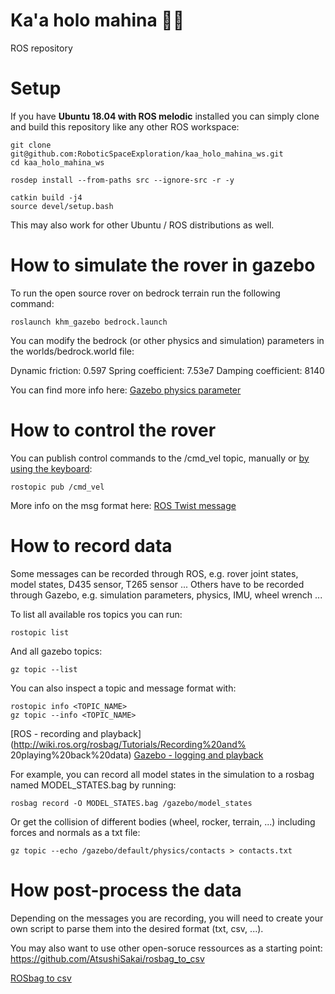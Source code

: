 # Ka'a holo mahina 🌙🚗
 ROS repository
 

# Setup
If you have **Ubuntu 18.04 with ROS melodic** installed you can 
simply clone and build this repository like any other ROS workspace:

```
git clone git@github.com:RoboticSpaceExploration/kaa_holo_mahina_ws.git
cd kaa_holo_mahina_ws

rosdep install --from-paths src --ignore-src -r -y

catkin build -j4
source devel/setup.bash
```

This may also work for other Ubuntu / ROS distributions as well.

# How to simulate the rover in gazebo
To run the open source rover on bedrock terrain run the following command:
```
roslaunch khm_gazebo bedrock.launch
```

You can modify the bedrock (or other physics and simulation) parameters in the worlds/bedrock.world file:

Dynamic friction: <mu>0.597</mu> 
Spring coefficient: <kp>7.53e7</kp>
Damping coefficient: <kd>8140</kd>

You can find more info here: [Gazebo physics parameter](https://gazebosim.org/tutorials?tut=physics_params&cat=physics)


# How to control the rover
You can publish control commands to the /cmd_vel topic, manually or [by using the keyboard](http://wiki.ros.org/teleop_twist_keyboard):

```
rostopic pub /cmd_vel
```
More info on the msg format here: [ROS Twist message](http://docs.ros.org/en/lunar/api/geometry_msgs/html/msg/Twist.html)

# How to record data
Some messages can be recorded through ROS, e.g. rover joint states, model states, D435 sensor, T265 sensor ...
Others have to be recorded through Gazebo, e.g. simulation parameters, physics, IMU, wheel wrench ...

To list all available ros topics you can run:
```
rostopic list
```

And all gazebo topics:
```
gz topic --list
```

You can also inspect a topic and message format with:
```
rostopic info <TOPIC_NAME>
gz topic --info <TOPIC_NAME>
```

[ROS - recording and playback](http://wiki.ros.org/rosbag/Tutorials/Recording%20and% 20playing%20back%20data)
[Gazebo - logging and playback](http://gazebosim.org/tutorials?tut=logging_playback)

For example, you can record all model states in the simulation to a rosbag named MODEL_STATES.bag by running:
```
rosbag record -O MODEL_STATES.bag /gazebo/model_states
```
Or get the collision of different bodies (wheel, rocker, terrain, ...) including forces and normals as a txt file:
```
gz topic --echo /gazebo/default/physics/contacts > contacts.txt
```

# How post-process the data

Depending on the messages you are recording, you will need to create your own script to parse them
into the desired format (txt, csv, ...). 

You may also want to use other open-soruce ressources as a starting point:
https://github.com/AtsushiSakai/rosbag_to_csv

[ROSbag to csv](https://github.com/AtsushiSakai/rosbag_to_csv)


